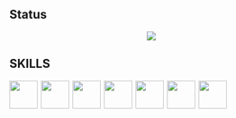 ## Status
<div style="display:flex; justify-content:center;">
 <img style="" src="https://github-readme-stats.vercel.app/api?username=JuNiOoO13&show_icons=true&theme=synthwave">
</div>

## SKILLS
<div style="display:flex; gap:6px; margin:auto;" >
    <img style="width:50px" src="https://cdn.jsdelivr.net/gh/devicons/devicon/icons/dotnetcore/dotnetcore-original.svg" />
    <img style="width:50px" src="https://cdn.jsdelivr.net/gh/devicons/devicon/icons/html5/html5-original.svg">
    <img style="width:50px" src="https://cdn.jsdelivr.net/gh/devicons/devicon/icons/css3/css3-original.svg" />
    <img style="width:50px" src="https://cdn.jsdelivr.net/gh/devicons/devicon/icons/javascript/javascript-original.svg" />
    <img style="width:50px" src="https://cdn.jsdelivr.net/gh/devicons/devicon/icons/csharp/csharp-original.svg" />
    <img style="width:50px" src="https://cdn.jsdelivr.net/gh/devicons/devicon/icons/python/python-original.svg" />
    <img style="width:50px" src="https://cdn.jsdelivr.net/gh/devicons/devicon/icons/microsoftsqlserver/microsoftsqlserver-plain-wordmark.svg" />      
</div>

